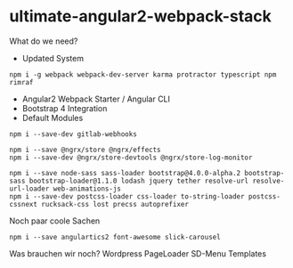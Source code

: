 # ultimate-angular2-webpack-stack

What do we need?
- Updated System
```
npm i -g webpack webpack-dev-server karma protractor typescript npm rimraf 
```

- Angular2 Webpack Starter / Angular CLI
- Bootstrap 4 Integration
- Default Modules
```
npm i --save-dev gitlab-webhooks 

npm i --save @ngrx/store @ngrx/effects
npm i --save-dev @ngrx/store-devtools @ngrx/store-log-monitor

npm i --save node-sass sass-loader bootstrap@4.0.0-alpha.2 bootstrap-sass bootstrap-loader@1.1.0 lodash jquery tether resolve-url resolve-url-loader web-animations-js
npm i --save-dev postcss-loader css-loader to-string-loader postcss-cssnext rucksack-css lost precss autoprefixer
```

Noch paar coole Sachen
```
npm i --save angulartics2 font-awesome slick-carousel
```

Was brauchen wir noch?
Wordpress PageLoader
SD-Menu
Templates
